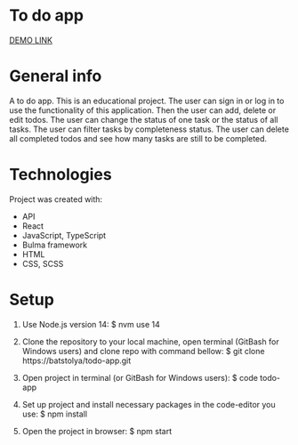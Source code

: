 # To do app
[DEMO LINK](https://batstolya.github.io/react-todo-app/)
# General info
A to do app. This is an educational project. The user can sign in or log in to use the functionality of this application. Then the user can add, delete or edit todos. The user can change the status of one task or the status of all tasks. The user can filter tasks by completeness status. The user can delete all completed todos and see how many tasks are still to be completed.
# Technologies
Project was created with:

- API
- React
- JavaScript, TypeScript
- Bulma framework
- HTML
- CSS, SCSS

# Setup
1. Use Node.js version 14:
$ nvm use 14

2. Clone the repository to your local machine, open terminal (GitBash for Windows users) and clone repo with command bellow:
$ git clone https://batstolya/todo-app.git

3. Open project in terminal (or GitBash for Windows users):
$ code todo-app

4. Set up project and install necessary packages in the code-editor you use:
$ npm install

5. Open the project in browser:
$ npm start
